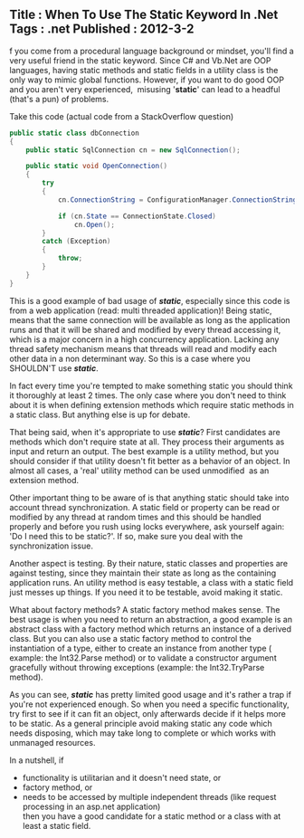 Title : When To Use The Static Keyword In .Net
Tags : .net
Published : 2012-3-2
---

f you come from a procedural language background or mindset, you'll find a very useful friend in the static keyword. Since C# and Vb.Net are OOP languages, having static methods and static fields in a utility class is the only way to mimic global functions. However, if you want to do good OOP and you aren't very experienced,  misusing '**static**' can lead to a headful (that's a pun) of problems.  
  
Take this code (actual code from a StackOverflow question)

  

```csharp
public static class dbConnection
{
    public static SqlConnection cn = new SqlConnection();

    public static void OpenConnection()
    {
        try
        {
            cn.ConnectionString = ConfigurationManager.ConnectionStrings["cnWebTwDrill"].ToString();

            if (cn.State == ConnectionState.Closed)
                cn.Open();
        }
        catch (Exception)
        {
            throw;             
        }
    }
}

```
  This is a good example of bad usage of _**static**_, especially since this code is from a web application (read: multi threaded application)! Being static, means that the same connection will be available as long as the application runs and that it will be shared and modified by every thread accessing it, which is a major concern in a high concurrency application. Lacking any thread safety mechanism means that threads will read and modify each other data in a non determinant way. So this is a case where you SHOULDN'T use _**static**_.  
  
In fact every time you're tempted to make something static you should think it thoroughly at least 2 times. The only case where you don't need to think about it is when defining extension methods which require static methods in a static class. But anything else is up for debate.   
  
That being said, when it's appropriate to use _**static**_? First candidates are methods which don't require state at all. They process their arguments as input and return an output. The best example is a utility method, but you should consider if that utility doesn't fit better as a behavior of an object. In almost all cases, a 'real' utility method can be used unmodified  as an extension method.  
  
Other important thing to be aware of is that anything static should take into account thread synchronization. A static field or property can be read or modified by any thread at random times and this should be handled properly and before you rush using locks everywhere, ask yourself again: 'Do I need this to be static?'. If so, make sure you deal with the synchronization issue.  
  
Another aspect is testing. By their nature, static classes and properties are against testing, since they maintain their state as long as the containing application runs. An utility method is easy testable, a class with a static field just messes up things. If you need it to be testable, avoid making it static.  
  
What about factory methods? A static factory method makes sense. The best usage is when you need to return an abstraction, a good example is an abstract class with a factory method which returns an instance of a derived class. But you can also use a static factory method to control the instantiation of a type, either to create an instance from another type ( example: the Int32.Parse method) or to validate a constructor argument gracefully without throwing exceptions (example: the Int32.TryParse method).  
  
As you can see, _**static**_ has pretty limited good usage and it's rather a trap if you're not experienced enough. So when you need a specific functionality, try first to see if it can fit an object, only afterwards decide if it helps more to be static. As a general principle avoid making static any code which needs disposing, which may take long to complete or which works with unmanaged resources.  
  
In a nutshell, if  
- functionality is utilitarian and it doesn't need state, or  
- factory method, or  
- needs to be accessed by multiple independent threads (like request processing in an asp.net application)  
then you have a good candidate for a static method or a class with at least a static field.